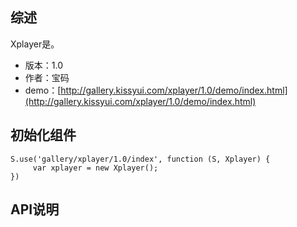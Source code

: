 ## 综述

Xplayer是。

* 版本：1.0
* 作者：宝码
* demo：[http://gallery.kissyui.com/xplayer/1.0/demo/index.html](http://gallery.kissyui.com/xplayer/1.0/demo/index.html)

## 初始化组件

    S.use('gallery/xplayer/1.0/index', function (S, Xplayer) {
         var xplayer = new Xplayer();
    })

## API说明
